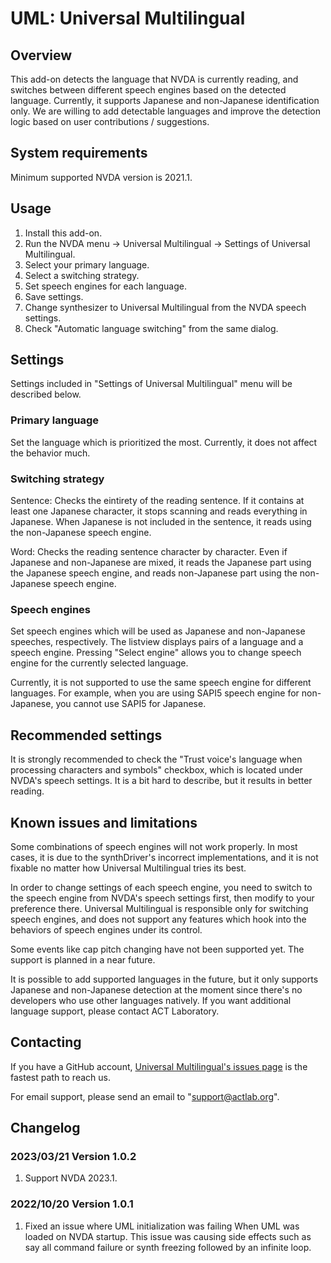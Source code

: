 # UML: Universal Multilingual

## Overview

This add-on detects the language that NVDA is currently reading, and switches between different speech engines based on the detected language. Currently, it supports Japanese and non-Japanese identification only. We are willing to add detectable languages and improve the detection logic based on user contributions / suggestions.

## System requirements

Minimum supported NVDA version is 2021.1.

## Usage

1. Install this add-on.
2. Run the NVDA menu -> Universal Multilingual -> Settings of Universal Multilingual.
3. Select your primary language.
4. Select a switching strategy.
5. Set speech engines for each language.
6. Save settings.
7. Change synthesizer to Universal Multilingual from the NVDA speech settings.
8. Check "Automatic language switching" from the same dialog.

## Settings

Settings included in "Settings of Universal Multilingual" menu will be described below.

### Primary language

Set the language which is prioritized the most. Currently, it does not affect the behavior much.

### Switching strategy

Sentence: Checks the eintirety of the reading sentence. If it contains at least one Japanese character, it stops scanning and reads everything in Japanese. When Japanese is not included in the sentence, it reads using the non-Japanese speech engine.

Word: Checks the reading sentence character by character. Even if Japanese and non-Japanese are mixed, it reads the Japanese part using the Japanese speech engine, and reads non-Japanese part using the non-Japanese speech engine.

### Speech engines

Set speech engines which will be used as Japanese and non-Japanese speeches, respectively. The listview displays pairs of a language and a speech engine. Pressing "Select engine" allows you to change speech engine for the currently selected language.

Currently, it is not supported to use the same speech engine for different languages. For example, when you are using SAPI5 speech engine for non-Japanese, you cannot use SAPI5 for Japanese.

## Recommended settings

It is strongly recommended to check the "Trust voice's language when processing characters and symbols" checkbox, which is located under NVDA's speech settings. It is a bit hard to describe, but it results in better reading.

## Known issues and limitations

Some combinations of speech engines will not work properly. In most cases, it is due to the synthDriver's incorrect implementations, and it is not fixable no matter how Universal Multilingual tries its best. 

In order to change settings of each speech engine, you need to switch to the speech engine from NVDA's speech settings first, then modify to your preference there. Universal Multilingual is responsible only for switching speech engines, and does not support any features which hook into the behaviors of speech engines under its control.

Some events like cap pitch changing have not been supported yet. The support is planned in a near future.

It is possible to add supported languages in the future, but it only supports Japanese and non-Japanese detection at the moment since there's no developers who use other languages natively. If you want additional language support, please contact ACT Laboratory.

## Contacting

If you have a GitHub account, [Universal Multilingual's issues page](https://github.com/actlaboratory/UML/issues) is the fastest path to reach us.

For email support, please send an email to "support@actlab.org".

## Changelog

### 2023/03/21 Version 1.0.2

1. Support NVDA 2023.1.

### 2022/10/20 Version 1.0.1

1. Fixed an issue where UML initialization was failing When UML was loaded on NVDA startup. This issue was causing side effects such as say all command failure or synth freezing followed by an infinite loop. 
